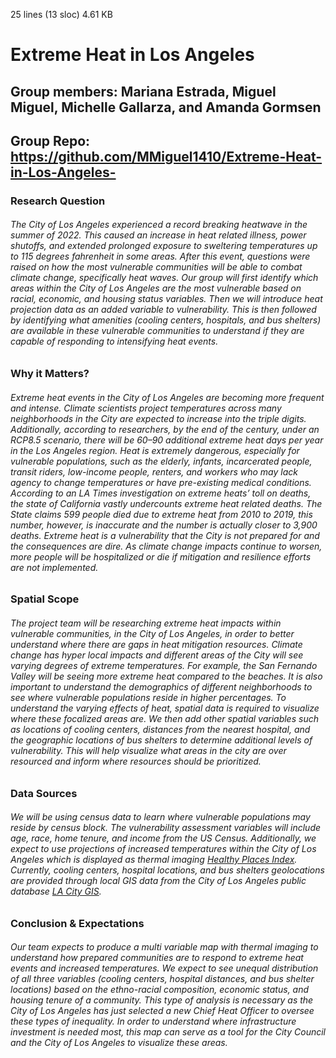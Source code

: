 25 lines (13 sloc)  4.61 KB

# Extreme Heat in Los Angeles

## Group members: Mariana Estrada, Miguel Miguel, Michelle Gallarza, and Amanda Gormsen
## Group Repo: https://github.com/MMiguel1410/Extreme-Heat-in-Los-Angeles-

### **Research Question**

###### The City of Los Angeles experienced a record breaking heatwave in the summer of 2022. This caused an increase in heat related illness, power shutoffs, and extended prolonged exposure to sweltering temperatures up to 115 degrees fahrenheit in some areas. After this event, questions were raised on how the most vulnerable communities will be able to combat climate change, specifically heat waves. Our group will first identify which areas within the City of Los Angeles are the most vulnerable based on racial, economic, and housing status variables. Then we will introduce heat projection data as an added variable to vulnerability. This is then followed by identifying what amenities (cooling centers, hospitals, and bus shelters) are available in these vulnerable communities to understand if they are capable of responding to intensifying heat events.

### **Why it Matters?**

###### Extreme heat events in the City of Los Angeles are becoming more frequent and intense. Climate scientists project temperatures across many neighborhoods in the City are expected to increase into the triple digits. Additionally, according to researchers, by the end of the century, under an RCP8.5 scenario, there will be 60–90 additional extreme heat days per year in the Los Angeles region. Heat is extremely dangerous, especially for vulnerable populations, such as the elderly, infants, incarcerated people, transit riders, low-income people, renters, and workers who may lack agency to change temperatures or have pre-existing medical conditions. According to an LA Times investigation on extreme heats’ toll on deaths, the state of California vastly undercounts extreme heat related deaths. The State claims 599 people died due to extreme heat from 2010 to 2019, this number, however, is inaccurate and the number is actually closer to 3,900 deaths. Extreme heat is a vulnerability that the City is not prepared for and the consequences are dire. As climate change impacts continue to worsen, more people will be hospitalized or die if mitigation and resilience efforts are not implemented.

### **Spatial Scope**

###### The project team will be researching extreme heat impacts within vulnerable communities, in the City of Los Angeles, in order to better understand where there are gaps in heat mitigation resources. Climate change has hyper local impacts and different areas of the City will see varying degrees of extreme temperatures. For example, the San Fernando Valley will be seeing more extreme heat compared to the beaches. It is also important to understand the demographics of different neighborhoods to see where vulnerable populations reside in higher percentages. To understand the varying effects of heat, spatial data is required to visualize where these focalized areas are. We then add other spatial variables such as locations of cooling centers, distances from the nearest hospital, and the geographic locations of bus shelters to determine additional levels of vulnerability. This will help visualize what areas in the city are over resourced and inform where resources should be prioritized. 

### **Data Sources**

###### We will be using census data to learn where vulnerable populations may reside by census block. The vulnerability assessment variables will include age, race, home tenure, and income from the US Census. Additionally, we expect to use projections of increased temperatures within the City of Los Angeles which is displayed as thermal imaging [Healthy Places Index](https://heat.healthyplacesindex.org/). Currently, cooling centers, hospital locations, and bus shelters geolocations are provided through local GIS data from the City of Los Angeles public database [LA City GIS](https://geohub.lacity.org/). 

### **Conclusion & Expectations**

###### Our team expects to produce a multi variable map with thermal imaging to understand how prepared communities are to respond to extreme heat events and increased temperatures. We expect to see unequal distribution of all three variables (cooling centers, hospital distances, and bus shelter locations) based on the ethno-racial composition, economic status, and housing tenure of a community. This type of analysis is necessary as the City of Los Angeles has just selected a new Chief Heat Officer to oversee these types of inequality. In order to understand where infrastructure investment is needed most, this map can serve as a tool for the City Council and the City of Los Angeles to visualize these areas.
